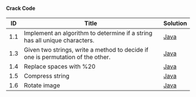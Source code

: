 <html lang="en">
<head>
<meta http-equiv="Content-Type" content="text/html; charset=UTF-8">
<link rel="stylesheet" href="http://bootswatch.com/readable/bootstrap.css" media="screen">
<link rel="stylesheet" href="http://bootswatch.com/assets/css/bootswatch.min.css">
<link ref="stylesheet" href="http://tulip.rnet.missouri.edu/profunc/index.php/media/css/jquery.dataTables.css">

<link rel="stylesheet" type="text/css" href="http://tulip.rnet.missouri.edu/profunc/assets/media/css/jquery.dataTables.css">
<script type="text/javascript" language="javascript" src="http://tulip.rnet.missouri.edu/profunc/assets/media/js/jquery.js"></script>
<script type="text/javascript" language="javascript" src="https://cdn.datatables.net/1.10.4/js/jquery.dataTables.min.js"></script>
  
<script type="text/javascript" language="javascript" class="init">
  $(document).ready(function() {
    $('#example').dataTable({
      "order": [[ 0, "desc" ]]
    });

  } );
</script>
</head>
<body>


  <h4>Crack Code</h4>
<table id="example" class="dataTable">
  <thead>
    <tr>
      <th scope="col">ID</th>
      <th scope="col">Title</th>
      <th scope="col">Solution</th>
    </tr>
  </thead>
  <tfoot>
    <tr>
      <td></td>
      <td></td>
      <td></td>
    </tr>
  </tfoot>
  <tbody>
    <tr>
      <td>1.1</td>
      <td>Implement an algorithm to determine if a string has all unique characters.</td>
      <td><a href="">Java</a></td>
    </tr>
    <tr>
      <td>1.3</td>
      <td>Given two strings, write a method to decide if one is permutation of the other.</td>
      <td><a href="">Java</a></td>
    </tr>
    <tr>
      <td>1.4</td>
      <td>Replace spaces with %20</td>
      <td><a href="">Java</a></td>
    </tr>
    <tr>
      <td>1.5</td>
      <td>Compress string</td>
      <td><a href="">Java</a></td>
    </tr>
    <tr>
      <td>1.6</td>
      <td>Rotate image</td>
      <td><a href="">Java</a></td>
    </tr>
  </tbody>
</table>

</body>
</html>